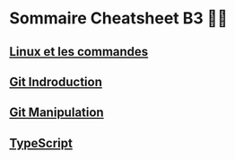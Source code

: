# Sommaire Cheatsheet B3 👩‍💻

## [Linux et les commandes](Installation_Manipulation_Linux.md)
## [Git Indroduction](Git_introduction.md)
## [Git Manipulation](Git_introduction.md)
## [TypeScript](TS.md)


